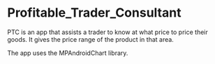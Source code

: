 # Profitable_Trader_Consultant
PTC is an app that assists a trader to know at what price to price their goods. It gives the price range of the product in that area.

The app uses the MPAndroidChart library.
